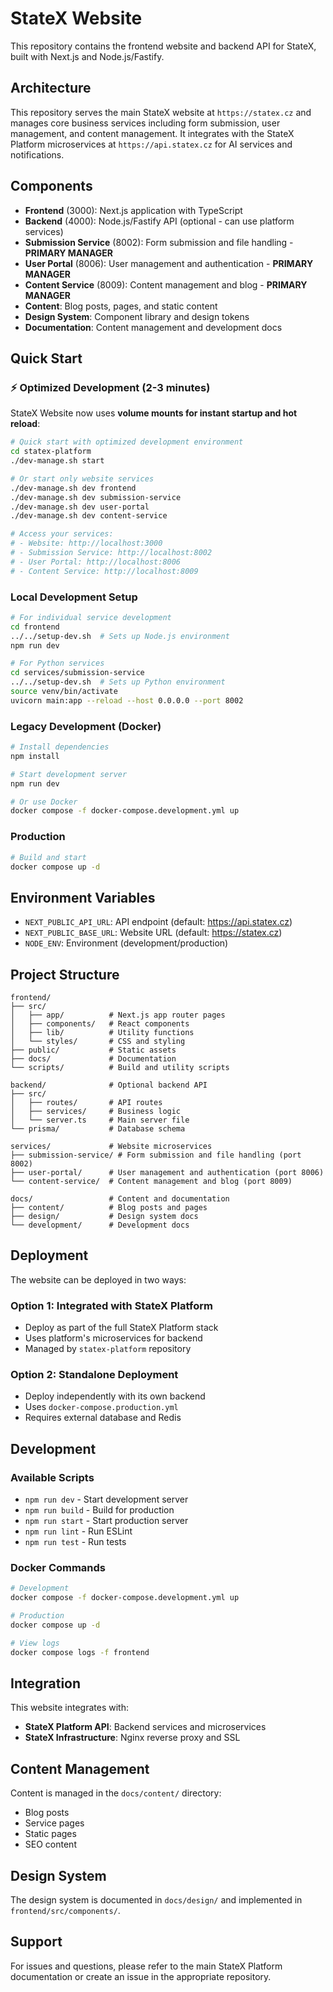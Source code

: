 # StateX Website

This repository contains the frontend website and backend API for StateX, built with Next.js and Node.js/Fastify.

## Architecture

This repository serves the main StateX website at `https://statex.cz` and manages core business services including form submission, user management, and content management. It integrates with the StateX Platform microservices at `https://api.statex.cz` for AI services and notifications.

## Components

- **Frontend** (3000): Next.js application with TypeScript
- **Backend** (4000): Node.js/Fastify API (optional - can use platform services)
- **Submission Service** (8002): Form submission and file handling - **PRIMARY MANAGER**
- **User Portal** (8006): User management and authentication - **PRIMARY MANAGER**
- **Content Service** (8009): Content management and blog - **PRIMARY MANAGER**
- **Content**: Blog posts, pages, and static content
- **Design System**: Component library and design tokens
- **Documentation**: Content management and development docs

## Quick Start

### ⚡ Optimized Development (2-3 minutes)

StateX Website now uses **volume mounts for instant startup and hot reload**:

```bash
# Quick start with optimized development environment
cd statex-platform
./dev-manage.sh start

# Or start only website services
./dev-manage.sh dev frontend
./dev-manage.sh dev submission-service
./dev-manage.sh dev user-portal
./dev-manage.sh dev content-service

# Access your services:
# - Website: http://localhost:3000
# - Submission Service: http://localhost:8002
# - User Portal: http://localhost:8006
# - Content Service: http://localhost:8009
```

### Local Development Setup

```bash
# For individual service development
cd frontend
../../setup-dev.sh  # Sets up Node.js environment
npm run dev

# For Python services
cd services/submission-service
../../setup-dev.sh  # Sets up Python environment
source venv/bin/activate
uvicorn main:app --reload --host 0.0.0.0 --port 8002
```

### Legacy Development (Docker)

```bash
# Install dependencies
npm install

# Start development server
npm run dev

# Or use Docker
docker compose -f docker-compose.development.yml up
```

### Production

```bash
# Build and start
docker compose up -d
```

## Environment Variables

- `NEXT_PUBLIC_API_URL`: API endpoint (default: <https://api.statex.cz>)
- `NEXT_PUBLIC_BASE_URL`: Website URL (default: <https://statex.cz>)
- `NODE_ENV`: Environment (development/production)

## Project Structure

```text
frontend/
├── src/
│   ├── app/          # Next.js app router pages
│   ├── components/   # React components
│   ├── lib/          # Utility functions
│   └── styles/       # CSS and styling
├── public/           # Static assets
├── docs/             # Documentation
└── scripts/          # Build and utility scripts

backend/              # Optional backend API
├── src/
│   ├── routes/       # API routes
│   ├── services/     # Business logic
│   └── server.ts     # Main server file
└── prisma/           # Database schema

services/             # Website microservices
├── submission-service/ # Form submission and file handling (port 8002)
├── user-portal/      # User management and authentication (port 8006)
└── content-service/  # Content management and blog (port 8009)

docs/                 # Content and documentation
├── content/          # Blog posts and pages
├── design/           # Design system docs
└── development/      # Development docs
```

## Deployment

The website can be deployed in two ways:

### Option 1: Integrated with StateX Platform

- Deploy as part of the full StateX Platform stack
- Uses platform's microservices for backend
- Managed by `statex-platform` repository

### Option 2: Standalone Deployment

- Deploy independently with its own backend
- Uses `docker-compose.production.yml`
- Requires external database and Redis

## Development

### Available Scripts

- `npm run dev` - Start development server
- `npm run build` - Build for production
- `npm run start` - Start production server
- `npm run lint` - Run ESLint
- `npm run test` - Run tests

### Docker Commands

```bash
# Development
docker compose -f docker-compose.development.yml up

# Production
docker compose up -d

# View logs
docker compose logs -f frontend
```

## Integration

This website integrates with:

- **StateX Platform API**: Backend services and microservices
- **StateX Infrastructure**: Nginx reverse proxy and SSL

## Content Management

Content is managed in the `docs/content/` directory:

- Blog posts
- Service pages
- Static pages
- SEO content

## Design System

The design system is documented in `docs/design/` and implemented in `frontend/src/components/`.

## Support

For issues and questions, please refer to the main StateX Platform documentation or create an issue in the appropriate repository.
